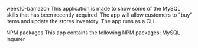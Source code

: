 week10-bamazon
This application is made to show some of the MySQL skills that has been recently acquired. The app will allow customers to "buy" items and update the stores inventory. The app runs as a CLI.

NPM packages
This app contains the following NPM packages: MySQL Inquirer
